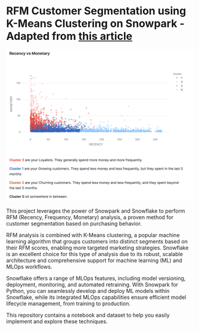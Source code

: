 # RFM Customer Segmentation using K-Means Clustering on Snowpark - Adapted from [this article](https://medium.com/@daniel.ong_3518/rfm-customer-segmentation-using-k-means-clustering-on-snowpark-23c680f450e1)

![Image](RFM.png)

This project leverages the power of Snowpark and Snowflake to perform RFM (Recency, Frequency, Monetary) analysis, a proven method for customer segmentation based on purchasing behavior. 

RFM analysis is combined with K-Means clustering, a popular machine learning algorithm that groups customers into distinct segments based on their RFM scores, enabling more targeted marketing strategies. Snowflake is an excellent choice for this type of analysis due to its robust, scalable architecture and comprehensive support for machine learning (ML) and MLOps workflows. 

Snowflake offers a range of MLOps features, including model versioning, deployment, monitoring, and automated retraining. With Snowpark for Python, you can seamlessly develop and deploy ML models within Snowflake, while its integrated MLOps capabilities ensure efficient model lifecycle management, from training to production. 

This repository contains a notebook and dataset to help you easily implement and explore these techniques.
